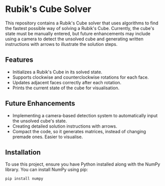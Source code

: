 <!DOCTYPE html>
<html lang="en">
<head>
    <meta charset="UTF-8">
    <meta name="viewport" content="width=device-width, initial-scale=1.0">
</head>
<body>
    <h1>Rubik's Cube Solver</h1>
    <p>This repository contains a Rubik's Cube solver that uses algorithms to find the fastest possible way of solving a Rubik's Cube. Currently, the cube's state must be manually entered, but future enhancements may include using a camera to detect the unsolved cube and generating written instructions with arrows to illustrate the solution steps.</p>
    
  <h2>Features</h2>
    <ul>
        <li>Initializes a Rubik's Cube in its solved state.</li>
        <li>Supports clockwise and counterclockwise rotations for each face.</li>
        <li>Updates adjacent faces correctly after each rotation.</li>
        <li>Prints the current state of the cube for visualisation.</li>
    </ul>
    
  <h2>Future Enhancements</h2>
    <ul>
        <li>Implementing a camera-based detection system to automatically input the unsolved cube's state.</li>
        <li>Creating detailed solution instructions with arrows.</li>
        <li>Compact the code, so it generates matrices, instead of changing premade ones. Easier to visualise.</li>
    </ul>

   <h2>Installation</h2>
        <p>To use this project, ensure you have Python installed along with the NumPy library. You can install NumPy using pip:</p>
        <pre><code>pip install numpy</code></pre>
</body>
</html>
